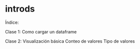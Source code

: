 # introds

Índice:

Clase 1: 
Como cargar un dataframe

Clase 2: 
Visualización básica
Conteo de valores
Tipo de valores
